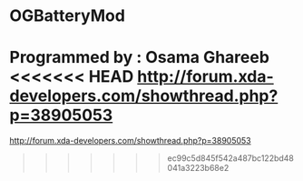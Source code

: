 OGBatteryMod
============

Programmed by : Osama Ghareeb
<br />
<<<<<<< HEAD
http://forum.xda-developers.com/showthread.php?p=38905053
=======
http://forum.xda-developers.com/showthread.php?p=38905053
>>>>>>> ec99c5d845f542a487bc122bd48041a3223b68e2
